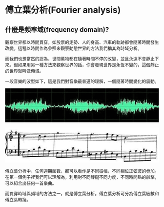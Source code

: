 # 傅立葉分析(Fourier analysis)

## 什麼是頻率域(frequency domain)?

觀察世界都以時間貫穿，如股票的走勢、人的身高、汽車的軌跡都會隨著時間發生改變。這種以時間作為參照來觀察動態世界的方法我們稱其為時域分析。

而我們也想當然的認為，世間萬物都在隨著時間不停的改變，並且永遠不會靜止下來。但如果用另一種方法來觀察世界的話，你會發現世界是永恆不變的，這個靜止的世界就叫做頻域。

一段音樂的波型如下，這是我們對音樂最普遍的理解，一個隨著時間變化的震動。



![音樂的時間序列](../.gitbook/assets/music-time-series-min.png)

![音樂的頻譜](../.gitbook/assets/music-frequency-min.png)

傅立葉分析中，任何週期函數，都可以看作是不同振幅，不同相位正弦波的疊加。在第一個例子裡我們可以理解為，利用對不同琴鍵不同力度，不同時間點的敲擊，可以組合出任何一首樂曲。

而貫穿時域與頻域的方法之一，就是傅立葉分析。傅立葉分析可分為傅立葉級數和傅立葉轉換。



